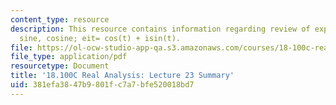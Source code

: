 ```yaml
---
content_type: resource
description: This resource contains information regarding review of exponential, log,
  sine, cosine; eit= cos(t) + isin(t).
file: https://ol-ocw-studio-app-qa.s3.amazonaws.com/courses/18-100c-real-analysis-fall-2012/381efa3847b9801fc7a7bfe520018bd7_MIT18_100CF12_l23sum.pdf
file_type: application/pdf
resourcetype: Document
title: '18.100C Real Analysis: Lecture 23 Summary'
uid: 381efa38-47b9-801f-c7a7-bfe520018bd7
---
```

